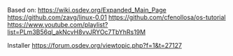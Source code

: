 Based on:
https://wiki.osdev.org/Expanded_Main_Page
https://github.com/zavg/linux-0.01
https://github.com/cfenollosa/os-tutorial
https://www.youtube.com/playlist?list=PLm3B56ql_akNcvH8vvJRYOc7TbYhRs19M


Installer
https://forum.osdev.org/viewtopic.php?f=1&t=27127